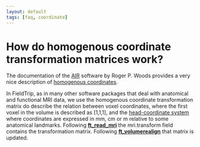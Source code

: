 ```yaml
---
layout: default
tags: [faq, coordinate]
---
```


# How do homogenous coordinate transformation matrices work?

The documentation of the [AIR](http://bishopw.loni.ucla.edu/AIR5) software by Roger P. Woods provides a very nice description of [homogenous coordinates](http://bishopw.loni.ucla.edu/air5/homogenous.html).

In FieldTrip, as in many other software packages that deal with anatomical and functional MRI data, we use the homogenous coordinate transformation matrix do describe the relation between voxel coordinates, where the first voxel in the volume is described as [1,1,1], and the [head-coordinate system](/faq/how_are_the_different_head_and_mri_coordinate_systems_defined) where coordinates are expressed in mm, cm or m relative to some anatomical landmarks. Following **[ft_read_mri](/reference/ft_read_mri)** the mri.transform field contains the transformation matrix. Following **[ft_volumerealign](/reference/ft_volumerealign)** that matrix is updated.
